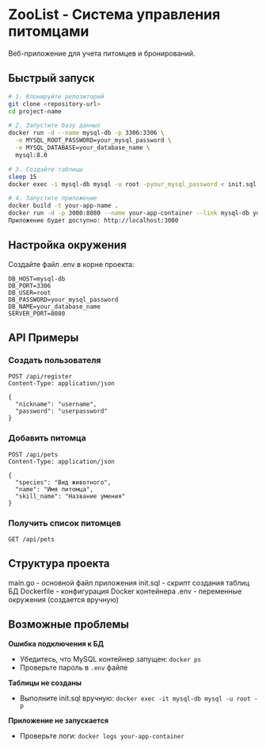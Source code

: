 # ZooList - Система управления питомцами

Веб-приложение для учета питомцев и бронирований.

## Быстрый запуск

```bash
# 1. Клонируйте репозиторий
git clone <repository-url>
cd project-name

# 2. Запустите базу данных
docker run -d --name mysql-db -p 3306:3306 \
  -e MYSQL_ROOT_PASSWORD=your_mysql_password \
  -e MYSQL_DATABASE=your_database_name \
  mysql:8.0

# 3. Создайте таблицы
sleep 15
docker exec -i mysql-db mysql -u root -pyour_mysql_password < init.sql

# 4. Запустите приложение
docker build -t your-app-name .
docker run -d -p 3000:8080 --name your-app-container --link mysql-db your-app-name
Приложение будет доступно: http://localhost:3000
```
## Настройка окружения
Создайте файл .env в корне проекта:

```env
DB_HOST=mysql-db
DB_PORT=3306
DB_USER=root
DB_PASSWORD=your_mysql_password
DB_NAME=your_database_name
SERVER_PORT=8080
```

## API Примеры
### Создать пользователя
```http
POST /api/register
Content-Type: application/json

{
  "nickname": "username",
  "password": "userpassword"
}
```
### Добавить питомца
```http
POST /api/pets
Content-Type: application/json

{
  "species": "Вид животного",
  "name": "Имя питомца",
  "skill_name": "Название умения"
}
```
### Получить список питомцев
```http
GET /api/pets
```
## Структура проекта
main.go - основной файл приложения
init.sql - скрипт создания таблиц БД
Dockerfile - конфигурация Docker контейнера
.env - переменные окружения (создается вручную)

## Возможные проблемы
**Ошибка подключения к БД**
  - Убедитесь, что MySQL контейнер запущен: `docker ps`
  - Проверьте пароль в `.env` файле

**Таблицы не созданы**
  - Выполните init.sql вручную: `docker exec -it mysql-db mysql -u root -p`

**Приложение не запускается**
  - Проверьте логи: `docker logs your-app-container`
